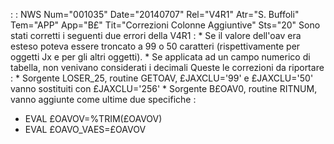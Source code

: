  :  : NWS Num="001035" Date="20140707" Rel="V4R1" Atr="S. Buffoli" Tem="APP" App="B£" Tit="Correzioni Colonne Aggiuntive" Sts="20"
Sono stati corretti i seguenti due errori della V4R1 : 
\* Se il valore dell'oav era esteso poteva essere troncato a 99 o 50 caratteri (rispettivamente per
oggetti Jx e per gli altri oggetti).
\* Se applicata ad un campo numerico di tabella, non venivano considerati i decimali 
Queste le correzioni da riportare : 
\* Sorgente LOSER_25, routine GETOAV, £JAXCLU='99' e £JAXCLU='50' vanno sostituiti con £JAXCLU='256'
\* Sorgente B£OAV0, routine RITNUM, vanno aggiunte come ultime due specifiche : 
- EVAL      £OAVOV=%TRIM(£OAVOV)
- EVAL      £OAVO_VAES=£OAVOV

